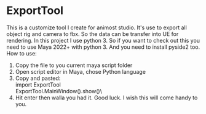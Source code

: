 # ExportTool
This is a customize tool I create for animost studio. It's use to export all object rig and camera to fbx. So the data can be transfer into UE for rendering.
In this project I use python 3. So if you want to check out this you need to use Maya 2022+ with python 3. And you need to install pyside2 too.
How to use:
1. Copy the file to you current maya script folder
2. Open script editor in Maya, chose Python language
3. Copy and pasted:\
import ExportTool\
ExportTool.MainWindow().show()\
4. Hit enter then walla you had it.
Good luck. I wish this will come handy to you.
